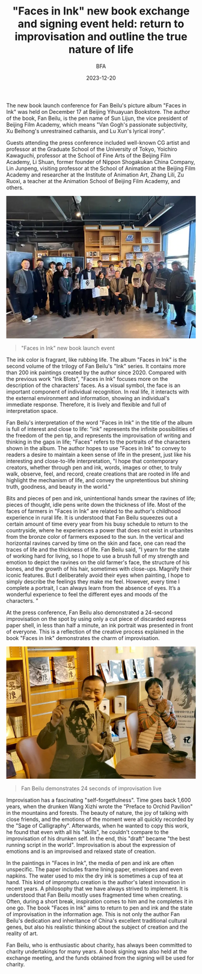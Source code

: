 ﻿---
layout: post
read_time: true
show_date: true
title: "\"Faces in Ink\" new book exchange and signing event held: return to improvisation and outline the true nature of life"
date: 2023-12-20
img: posts/20231220/2p1.webp
tags: [News]
category: News
author: BFA
description: "\"Faces in Ink\" new book exchange and signing event held: return to improvisation and outline the true nature of life"
---

The new book launch conference for Fan Beilu's picture album "Faces in Ink" was held on December 17 at Beijing Yihuayuan Bookstore. The author of the book, Fan Beilu, is the pen name of Sun Lijun, the vice president of Beijing Film Academy, which means "Van Gogh's passionate subjectivity, Xu Beihong's unrestrained catharsis, and Lu Xun's lyrical irony".

Guests attending the press conference included well-known CG artist and professor at the Graduate School of the University of Tokyo, Yoichiro Kawaguchi, professor at the School of Fine Arts of the Beijing Film Academy, Li Shuan, former founder of Nippon Shogakukan China Company, Lin Junpeng, visiting professor at the School of Animation at the Beijing Film Academy and researcher at the Institute of Animation Art, Zhang Lili, Zu Ruoxi, a teacher at the Animation School of Beijing Film Academy, and others.

![img](./assets/img/posts/20231220/2p1.webp)

> "Faces in Ink" new book launch event

The ink color is fragrant, like rubbing life. The album "Faces in Ink" is the second volume of the trilogy of Fan Beilu's "Ink" series. It contains more than 200 ink paintings created by the author since 2020. Compared with the previous work "Ink Blots", "Faces in Ink" focuses more on the description of the characters' faces. As a visual symbol, the face is an important component of individual recognition. In real life, it interacts with the external environment and information, showing an individual's immediate response. Therefore, it is lively and flexible and full of interpretation space.



Fan Beilu's interpretation of the word "Faces in Ink" in the title of the album is full of interest and close to life: "ink" represents the infinite possibilities of the freedom of the pen tip, and represents the improvisation of writing and thinking in the gaps in life; "Faces" refers to the portraits of the characters shown in the album. The author hopes to use "Faces in Ink" to convey to readers a desire to maintain a keen sense of life in the present, just like his interesting and close-to-life interpretation, "I hope that contemporary creators, whether through pen and ink, words, images or other, to truly walk, observe, feel, and record, create creations that are rooted in life and highlight the mechanism of life, and convey the unpretentious but shining truth, goodness, and beauty in the world."



Bits and pieces of pen and ink, unintentional hands smear the ravines of life; pieces of thought, idle pens write down the thickness of life. Most of the faces of farmers in "Faces in Ink" are related to the author's childhood experience in rural life. It is understood that Fan Beilu squeezes out a certain amount of time every year from his busy schedule to return to the countryside, where he experiences a power that does not exist in urbanites from the bronze color of farmers exposed to the sun. In the vertical and horizontal ravines carved by time on the skin and face, one can read the traces of life and the thickness of life. Fan Beilu said, "I yearn for the state of working hard for living, so I hope to use a brush full of my strength and emotion to depict the ravines on the old farmer's face, the structure of his bones, and the growth of his hair, sometimes with close-ups. Magnify their iconic features. But I deliberately avoid their eyes when painting, I hope to simply describe the feelings they make me feel. However, every time I complete a portrait, I can always learn from the absence of eyes. It’s a wonderful experience to feel the different eyes and moods of the characters. ”



At the press conference, Fan Beilu also demonstrated a 24-second improvisation on the spot by using only a cut piece of discarded express paper shell, in less than half a minute, an ink portrait was presented in front of everyone. This is a reflection of the creative process explained in the book "Faces in Ink" demonstrates the charm of improvisation.

![img](./assets/img/posts/20231220/2p2.webp)

> Fan Beilu demonstrates 24 seconds of improvisation live

Improvisation has a fascinating "self-forgetfulness". Time goes back 1,600 years, when the drunken Wang Xizhi wrote the "Preface to Orchid Pavilion" in the mountains and forests. The beauty of nature, the joy of talking with close friends, and the emotions of the moment were all quickly recorded by the "Sage of Calligraphy". Afterwards, when he wanted to copy this work, he found that even with all his "skills", he couldn't compare to the improvisation of his drunken self. In the end, this "draft" became "the best running script in the world". Improvisation is about the expression of emotions and is an improvised and relaxed state of creation.



In the paintings in "Faces in Ink", the media of pen and ink are often unspecific. The paper includes frame lining paper, envelopes and even napkins. The water used to mix the dry ink is sometimes a cup of tea at hand. This kind of impromptu creation is the author's latest innovation in recent years. A philosophy that we have always strived to implement. It is understood that Fan Beilu mostly uses fragmented time when creating. Often, during a short break, inspiration comes to him and he completes it in one go. The book "Faces in Ink" aims to return to pen and ink and the state of improvisation in the information age. This is not only the author Fan Beilu's dedication and inheritance of China's excellent traditional cultural genes, but also his realistic thinking about the subject of creation and the reality of art.



Fan Beilu, who is enthusiastic about charity, has always been committed to charity undertakings for many years. A book signing was also held at the exchange meeting, and the funds obtained from the signing will be used for charity.